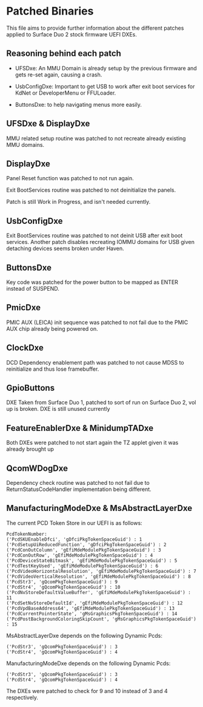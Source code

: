 # Patched Binaries

This file aims to provide further information about the different patches applied to Surface Duo 2 stock firmware UEFI DXEs.

## Reasoning behind each patch

- UFSDxe: An MMU Domain is already setup by the previous firmware and gets re-set again, causing a crash.

- UsbConfigDxe: Important to get USB to work after exit boot services for KdNet or DeveloperMenu or FFULoader.

- ButtonsDxe: to help navigating menus more easily.

## UFSDxe & DisplayDxe

MMU related setup routine was patched to not recreate already existing MMU domains.

## DisplayDxe

Panel Reset function was patched to not run again.

Exit BootServices routine was patched to not deinitialize the panels.

Patch is still Work in Progress, and isn't needed currently.

## UsbConfigDxe

Exit BootServices routine was patched to not deinit USB after exit boot services. Another patch disables recreating IOMMU domains for USB given detaching devices seems broken under Haven.

## ButtonsDxe

Key code was patched for the power button to be mapped as ENTER instead of SUSPEND.

## PmicDxe

PMIC AUX (LEICA) init sequence was patched to not fail due to the PMIC AUX chip already being powered on.

## ClockDxe

DCD Dependency enablement path was patched to not cause MDSS to reinitialize and thus lose framebuffer.

## GpioButtons

DXE Taken from Surface Duo 1, patched to sort of run on Surface Duo 2, vol up is broken. DXE is still unused currently

## FeatureEnablerDxe & MinidumpTADxe

Both DXEs were patched to not start again the TZ applet given it was already brought up

## QcomWDogDxe

Dependency check routine was patched to not fail due to ReturnStatusCodeHandler implementation being different.

## ManufacturingModeDxe & MsAbstractLayerDxe
The current PCD Token Store in our UEFI is as follows:

```
PcdTokenNumber: 
('PcdSKUEnableDfci', 'gDfciPkgTokenSpaceGuid') : 1
('PcdSetupUiReducedFunction', 'gDfciPkgTokenSpaceGuid') : 2
('PcdConOutColumn', 'gEfiMdeModulePkgTokenSpaceGuid') : 3
('PcdConOutRow', 'gEfiMdeModulePkgTokenSpaceGuid') : 4
('PcdDeviceStateBitmask', 'gEfiMdeModulePkgTokenSpaceGuid') : 5
('PcdTestKeyUsed', 'gEfiMdeModulePkgTokenSpaceGuid') : 6
('PcdVideoHorizontalResolution', 'gEfiMdeModulePkgTokenSpaceGuid') : 7
('PcdVideoVerticalResolution', 'gEfiMdeModulePkgTokenSpaceGuid') : 8
('PcdStr3', 'gQcomPkgTokenSpaceGuid') : 9
('PcdStr4', 'gQcomPkgTokenSpaceGuid') : 10
('PcdNvStoreDefaultValueBuffer', 'gEfiMdeModulePkgTokenSpaceGuid') : 11
('PcdSetNvStoreDefaultId', 'gEfiMdeModulePkgTokenSpaceGuid') : 12
('PcdVpdBaseAddress64', 'gEfiMdeModulePkgTokenSpaceGuid') : 13
('PcdCurrentPointerState', 'gMsGraphicsPkgTokenSpaceGuid') : 14
('PcdPostBackgroundColoringSkipCount', 'gMsGraphicsPkgTokenSpaceGuid') : 15
```

MsAbstractLayerDxe depends on the following Dynamic Pcds:
```
('PcdStr3', 'gQcomPkgTokenSpaceGuid') : 3
('PcdStr4', 'gQcomPkgTokenSpaceGuid') : 4
```

ManufacturingModeDxe depends on the following Dynamic Pcds:
```
('PcdStr3', 'gQcomPkgTokenSpaceGuid') : 3
('PcdStr4', 'gQcomPkgTokenSpaceGuid') : 4
```

The DXEs were patched to check for 9 and 10 instead of 3 and 4 respectively.